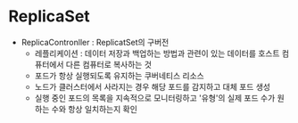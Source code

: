 # ReplicaSet

- ReplicaContronller : ReplicatSet의 구버전
    - 레플리케이션 : 데이터 저장과 백업하는 방법과 관련이 있는 데이터를 호스트 컴퓨터에서 다른 컴퓨터로 복사하는 것 
    - 포드가 항상 실행되도록 유지하는 쿠버네티스 리소스
    - 노드가 클러스터에서 사라지는 경우 해당 포드를 감지하고 대체 포드 생성
    - 실행 중인 포드의 목록을 지속적으로 모니터링하고 '유형'의 실제 포드 수가 원하는 수와 항상 일치하는지 확인 
 